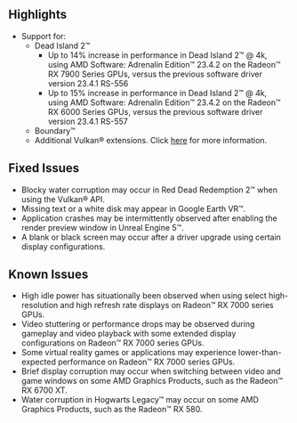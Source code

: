 ## Highlights

* Support for:
	+ Dead Island 2™
		- Up to 14% increase in performance in Dead Island 2™ @ 4k, using AMD Software: Adrenalin Edition™ 23.4.2 on the Radeon™️ RX 7900 Series GPUs, versus the previous software driver version 23.4.1 RS-556
		- Up to 15% increase in performance in Dead Island 2™ @ 4k, using AMD Software: Adrenalin Edition™ 23.4.2 on the Radeon™️ RX 6000 Series GPUs, versus the previous software driver version 23.4.1 RS-557
	+ Boundary™
	+ Additional Vulkan® extensions. Click [here](https://www.amd.com/en/support/kb/release-notes/rn-rad-win-vulkan) for more information.

## Fixed Issues

* Blocky water corruption may occur in Red Dead Redemption 2™ when using the Vulkan® API.
* Missing text or a white disk may appear in Google Earth VR™.
* Application crashes may be intermittently observed after enabling the render preview window in Unreal Engine 5™.
* A blank or black screen may occur after a driver upgrade using certain display configurations.

## Known Issues

* High idle power has situationally been observed when using select high-resolution and high refresh rate displays on Radeon™ RX 7000 series GPUs.
* Video stuttering or performance drops may be observed during gameplay and video playback with some extended display configurations on Radeon™ RX 7000 series GPUs.
* Some virtual reality games or applications may experience lower-than-expected performance on Radeon™ RX 7000 series GPUs.
* Brief display corruption may occur when switching between video and game windows on some AMD Graphics Products, such as the Radeon™ RX 6700 XT.
* Water corruption in Hogwarts Legacy™ may occur on some AMD Graphics Products, such as the Radeon™ RX 580.

